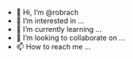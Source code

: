 - 👋 Hi, I’m @robrach
- 👀 I’m interested in ...
- 🌱 I’m currently learning ...
- 💞️ I’m looking to collaborate on ...
- 📫 How to reach me ...

<!---
robrach/robrach is a ✨ special ✨ repository because its `README.md` (this file) appears on your GitHub profile.
You can click the Preview link to take a look at your changes.
--->
